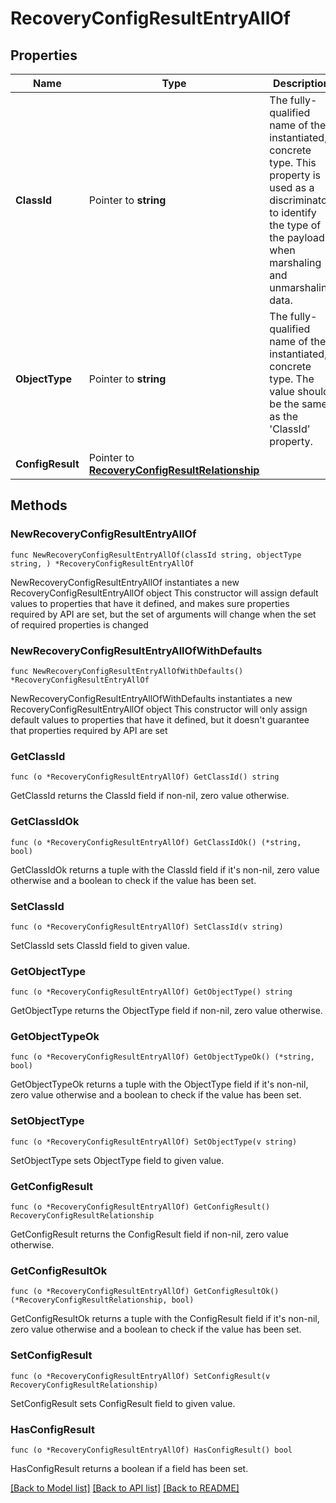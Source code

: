 # RecoveryConfigResultEntryAllOf

## Properties

Name | Type | Description | Notes
------------ | ------------- | ------------- | -------------
**ClassId** | Pointer to **string** | The fully-qualified name of the instantiated, concrete type. This property is used as a discriminator to identify the type of the payload when marshaling and unmarshaling data. | [default to "recovery.ConfigResultEntry"]
**ObjectType** | Pointer to **string** | The fully-qualified name of the instantiated, concrete type. The value should be the same as the &#39;ClassId&#39; property. | [default to "recovery.ConfigResultEntry"]
**ConfigResult** | Pointer to [**RecoveryConfigResultRelationship**](recovery.ConfigResult.Relationship.md) |  | [optional] 

## Methods

### NewRecoveryConfigResultEntryAllOf

`func NewRecoveryConfigResultEntryAllOf(classId string, objectType string, ) *RecoveryConfigResultEntryAllOf`

NewRecoveryConfigResultEntryAllOf instantiates a new RecoveryConfigResultEntryAllOf object
This constructor will assign default values to properties that have it defined,
and makes sure properties required by API are set, but the set of arguments
will change when the set of required properties is changed

### NewRecoveryConfigResultEntryAllOfWithDefaults

`func NewRecoveryConfigResultEntryAllOfWithDefaults() *RecoveryConfigResultEntryAllOf`

NewRecoveryConfigResultEntryAllOfWithDefaults instantiates a new RecoveryConfigResultEntryAllOf object
This constructor will only assign default values to properties that have it defined,
but it doesn't guarantee that properties required by API are set

### GetClassId

`func (o *RecoveryConfigResultEntryAllOf) GetClassId() string`

GetClassId returns the ClassId field if non-nil, zero value otherwise.

### GetClassIdOk

`func (o *RecoveryConfigResultEntryAllOf) GetClassIdOk() (*string, bool)`

GetClassIdOk returns a tuple with the ClassId field if it's non-nil, zero value otherwise
and a boolean to check if the value has been set.

### SetClassId

`func (o *RecoveryConfigResultEntryAllOf) SetClassId(v string)`

SetClassId sets ClassId field to given value.


### GetObjectType

`func (o *RecoveryConfigResultEntryAllOf) GetObjectType() string`

GetObjectType returns the ObjectType field if non-nil, zero value otherwise.

### GetObjectTypeOk

`func (o *RecoveryConfigResultEntryAllOf) GetObjectTypeOk() (*string, bool)`

GetObjectTypeOk returns a tuple with the ObjectType field if it's non-nil, zero value otherwise
and a boolean to check if the value has been set.

### SetObjectType

`func (o *RecoveryConfigResultEntryAllOf) SetObjectType(v string)`

SetObjectType sets ObjectType field to given value.


### GetConfigResult

`func (o *RecoveryConfigResultEntryAllOf) GetConfigResult() RecoveryConfigResultRelationship`

GetConfigResult returns the ConfigResult field if non-nil, zero value otherwise.

### GetConfigResultOk

`func (o *RecoveryConfigResultEntryAllOf) GetConfigResultOk() (*RecoveryConfigResultRelationship, bool)`

GetConfigResultOk returns a tuple with the ConfigResult field if it's non-nil, zero value otherwise
and a boolean to check if the value has been set.

### SetConfigResult

`func (o *RecoveryConfigResultEntryAllOf) SetConfigResult(v RecoveryConfigResultRelationship)`

SetConfigResult sets ConfigResult field to given value.

### HasConfigResult

`func (o *RecoveryConfigResultEntryAllOf) HasConfigResult() bool`

HasConfigResult returns a boolean if a field has been set.


[[Back to Model list]](../README.md#documentation-for-models) [[Back to API list]](../README.md#documentation-for-api-endpoints) [[Back to README]](../README.md)


